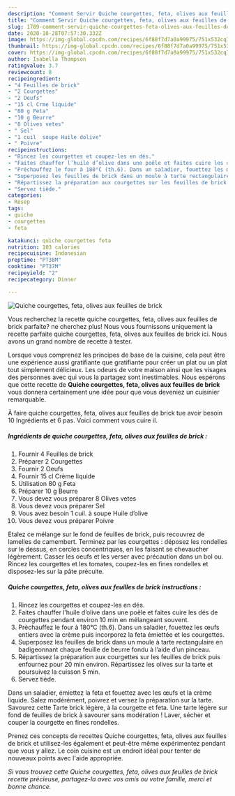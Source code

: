 ```yaml
---
description: "Comment Servir Quiche courgettes, feta, olives aux feuilles de brick"
title: "Comment Servir Quiche courgettes, feta, olives aux feuilles de brick"
slug: 1789-comment-servir-quiche-courgettes-feta-olives-aux-feuilles-de-brick
date: 2020-10-28T07:57:30.332Z
image: https://img-global.cpcdn.com/recipes/6f88f7d7a0a99975/751x532cq70/quiche-courgettes-feta-olives-aux-feuilles-de-brick-photo-principale-de-la-recette.jpg
thumbnail: https://img-global.cpcdn.com/recipes/6f88f7d7a0a99975/751x532cq70/quiche-courgettes-feta-olives-aux-feuilles-de-brick-photo-principale-de-la-recette.jpg
cover: https://img-global.cpcdn.com/recipes/6f88f7d7a0a99975/751x532cq70/quiche-courgettes-feta-olives-aux-feuilles-de-brick-photo-principale-de-la-recette.jpg
author: Isabella Thompson
ratingvalue: 3.7
reviewcount: 8
recipeingredient:
- "4 Feuilles de brick"
- "2 Courgettes"
- "2 Oeufs"
- "15 cl Crme liquide"
- "80 g Feta"
- "10 g Beurre"
- "8 Olives vetes"
- " Sel"
- "1 cuil  soupe Huile dolive"
- " Poivre"
recipeinstructions:
- "Rincez les courgettes et coupez-les en dés."
- "Faites chauffer l’huile d’olive dans une poêle et faites cuire les dés de courgettes pendant environ 10 min en mélangeant souvent."
- "Préchauffez le four à 180°C (th.6). Dans un saladier, fouettez les œufs entiers avec la crème puis incorporez la feta émiettée et les courgettes."
- "Superposez les feuilles de brick dans un moule à tarte rectangulaire en badigeonnant chaque feuille de beurre fondu à l’aide d’un pinceau."
- "Répartissez la préparation aux courgettes sur les feuilles de brick puis enfournez pour 20 min environ. Répartissez les olives sur la tarte et poursuivez la cuisson 5 min."
- "Servez tiède."
categories:
- Resep
tags:
- quiche
- courgettes
- feta

katakunci: quiche courgettes feta 
nutrition: 103 calories
recipecuisine: Indonesian
preptime: "PT38M"
cooktime: "PT37M"
recipeyield: "2"
recipecategory: Dinner

---
```



![Quiche courgettes, feta, olives aux feuilles de brick](https://img-global.cpcdn.com/recipes/6f88f7d7a0a99975/751x532cq70/quiche-courgettes-feta-olives-aux-feuilles-de-brick-photo-principale-de-la-recette.jpg)

Vous recherchez la recette quiche courgettes, feta, olives aux feuilles de brick parfaite? ne cherchez plus! Nous vous fournissons uniquement la recette parfaite quiche courgettes, feta, olives aux feuilles de brick ici. Nous avons un grand nombre de recette à tester.

Lorsque vous comprenez les principes de base de la cuisine, cela peut être une expérience aussi gratifiante que gratifiante pour créer un plat ou un plat tout simplement délicieux. Les odeurs de votre maison ainsi que les visages des personnes avec qui vous la partagez sont inestimables. Nous espérons que cette recette de <strong> Quiche courgettes, feta, olives aux feuilles de brick </strong> vous donnera certainement une idée pour que vous deveniez un cuisinier remarquable.

<!--inarticleads1-->

À faire quiche courgettes, feta, olives aux feuilles de brick tue avoir besoin 10 Ingrédients et 6 pas. Voici comment vous cuire il.

##### Ingrédients de quiche courgettes, feta, olives aux feuilles de brick :

1. Fournir 4 Feuilles de brick
1. Préparer 2 Courgettes
1. Fournir 2 Oeufs
1. Fournir 15 cl Crème liquide
1. Utilisation 80 g Feta
1. Préparer 10 g Beurre
1. Vous devez vous préparer 8 Olives vetes
1. Vous devez vous préparer  Sel
1. Vous avez besoin 1 cuil. à soupe Huile d’olive
1. Vous devez vous préparer  Poivre


Etalez ce mélange sur le fond de feuilles de brick, puis recouvrez de lamelles de camembert. Terminez par les courgettes : déposez les rondelles sur le dessus, en cercles concentriques, en les faisant se chevaucher légèrement. Casser les oeufs et les verser avec précaution dans un bol ou. Rincez les courgettes et les tomates, coupez-les en fines rondelles et disposez-les sur la pâte précuite. 

<!--inarticleads2-->

##### Quiche courgettes, feta, olives aux feuilles de brick instructions :

1. Rincez les courgettes et coupez-les en dés.
1. Faites chauffer l’huile d’olive dans une poêle et faites cuire les dés de courgettes pendant environ 10 min en mélangeant souvent.
1. Préchauffez le four à 180°C (th.6). Dans un saladier, fouettez les œufs entiers avec la crème puis incorporez la feta émiettée et les courgettes.
1. Superposez les feuilles de brick dans un moule à tarte rectangulaire en badigeonnant chaque feuille de beurre fondu à l’aide d’un pinceau.
1. Répartissez la préparation aux courgettes sur les feuilles de brick puis enfournez pour 20 min environ. Répartissez les olives sur la tarte et poursuivez la cuisson 5 min.
1. Servez tiède.


Dans un saladier, émiettez la feta et fouettez avec les œufs et la crème liquide. Salez modérément, poivrez et versez la préparation sur la tarte. Savourez cette Tarte brick légère, à la courgette et feta. Une tarte légère sur fond de feuilles de brick à savourer sans modération ! Laver, sécher et couper la courgette en fines rondelles. 

<!--inarticleads1-->

<p>
Prenez ces concepts de recettes Quiche courgettes, feta, olives aux feuilles de brick et utilisez-les également et peut-être même expérimentez pendant que vous y allez. Le coin cuisine est un endroit idéal pour tenter de nouveaux points avec l'aide appropriée.
</p>

<p>
<i>Si vous trouvez cette Quiche courgettes, feta, olives aux feuilles de brick recette précieuse, partagez-la avec vos amis ou votre famille, merci et bonne chance.</i>
</p>
